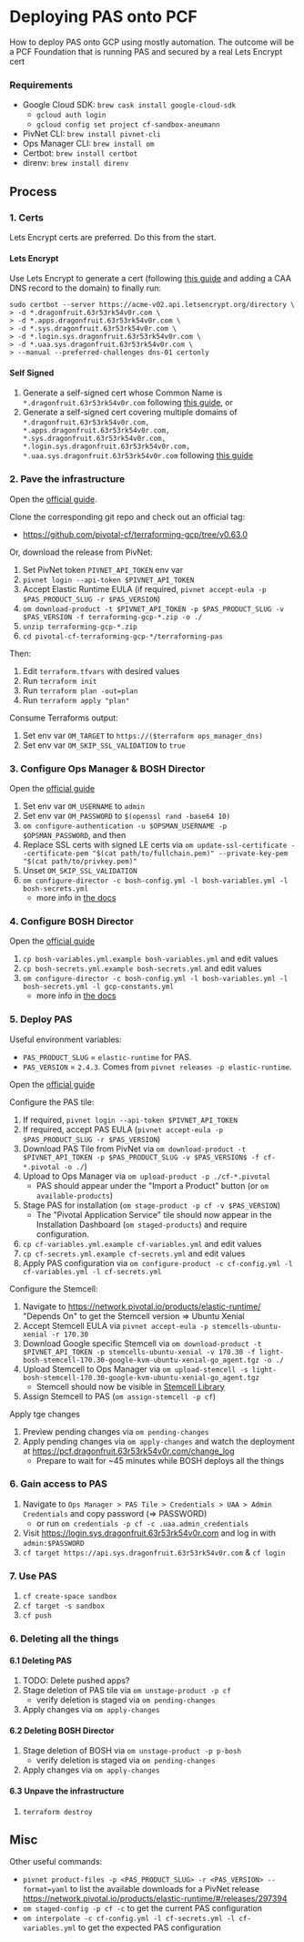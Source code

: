 # Deploying PAS onto PCF

How to deploy PAS onto GCP using mostly automation. The outcome will be a PCF Foundation that is running PAS and secured by a real Lets Encrypt cert

### Requirements

- Google Cloud SDK: `brew cask install google-cloud-sdk`
    - `gcloud auth login`
    - `gcloud config set project cf-sandbox-aneumann`
- PivNet CLI: `brew install pivnet-cli`
- Ops Manager CLI: `brew install om`
- Certbot: `brew install certbot`
- direnv: `brew install direnv`

## Process

### 1. Certs

Lets Encrypt certs are preferred. Do this from the start.

#### Lets Encrypt

Use Lets Encrypt to generate a cert (following [this guide](https://medium.com/@mxplusb/lets-encrypt-with-pivotal-cloud-foundry-b128431c46b8) and adding a CAA DNS record to the domain) to finally run: 

```
sudo certbot --server https://acme-v02.api.letsencrypt.org/directory \
> -d *.dragonfruit.63r53rk54v0r.com \
> -d *.apps.dragonfruit.63r53rk54v0r.com \
> -d *.sys.dragonfruit.63r53rk54v0r.com \
> -d *.login.sys.dragonfruit.63r53rk54v0r.com \
> -d *.uaa.sys.dragonfruit.63r53rk54v0r.com \
> --manual --preferred-challenges dns-01 certonly
```

#### Self Signed

1. Generate a self-signed cert whose Common Name is `*.dragonfruit.63r53rk54v0r.com` following [this guide](https://devcenter.heroku.com/articles/ssl-certificate-self), or
1. Generate a self-signed cert covering multiple domains of `*.dragonfruit.63r53rk54v0r.com, *.apps.dragonfruit.63r53rk54v0r.com, *.sys.dragonfruit.63r53rk54v0r.com, *.login.sys.dragonfruit.63r53rk54v0r.com, *.uaa.sys.dragonfruit.63r53rk54v0r.com` following [this guide](https://medium.com/@pubudu538/how-to-create-a-self-signed-ssl-certificate-for-multiple-domains-25284c91142b)

### 2. Pave the infrastructure

Open the [official guide](https://docs.pivotal.io/pivotalcf/2-4/om/gcp/prepare-env-terraform.html).

Clone the corresponding git repo and check out an official tag:
- https://github.com/pivotal-cf/terraforming-gcp/tree/v0.63.0

Or, download the release from PivNet:
1. Set PivNet token `PIVNET_API_TOKEN` env var
1. `pivnet login --api-token $PIVNET_API_TOKEN`
1. Accept Elastic Runtime EULA (if required, `pivnet accept-eula -p $PAS_PRODUCT_SLUG -r $PAS_VERSION`)
1. `om download-product -t $PIVNET_API_TOKEN -p $PAS_PRODUCT_SLUG -v $PAS_VERSION -f terraforming-gcp-*.zip -o ./`
1. `unzip terraforming-gcp-*.zip`
1. `cd pivotal-cf-terraforming-gcp-*/terraforming-pas`

Then:
1. Edit `terraform.tfvars` with desired values
1. Run `terraform init`
1. Run `terraform plan -out=plan`
1. Run `terraform apply "plan"`

Consume Terraforms output:
1. Set env var `OM_TARGET` to `https://($terraform ops_manager_dns)`
1. Set env var `OM_SKIP_SSL_VALIDATION` to `true`

### 3. Configure Ops Manager & BOSH Director

Open the [official guide](https://docs.pivotal.io/pivotalcf/2-4/om/gcp/prepare-env-terraform.html)

1. Set env var `OM_USERNAME` to `admin`
1. Set env var `OM_PASSWORD` to `$(openssl rand -base64 10)`
1. `om configure-authentication -u $OPSMAN_USERNAME -p $OPSMAN_PASSWORD`, and then
1. Replace SSL certs with signed LE certs via `om update-ssl-certificate --certificate-pem "$(cat path/to/fullchain.pem)" --private-key-pem "$(cat path/to/privkey.pem)"`
1. Unset `OM_SKIP_SSL_VALIDATION`
1. `om configure-director -c bosh-config.yml -l bosh-variables.yml -l bosh-secrets.yml`
    - more info in [the docs](https://github.com/pivotal-cf/om/blob/master/docs/configure-director/gcp.md)

### 4. Configure BOSH Director

Open the [official guide](https://docs.pivotal.io/pivotalcf/2-4/om/gcp/config-terraform.html)

1. `cp bosh-variables.yml.example bosh-variables.yml` and edit values
1. `cp bosh-secrets.yml.example bosh-secrets.yml` and edit values
1. `om configure-director -c bosh-config.yml -l bosh-variables.yml -l bosh-secrets.yml -l gcp-constants.yml`
    - more info in [the docs](https://github.com/pivotal-cf/om/blob/master/docs/configure-director/gcp.md)

### 5. Deploy PAS

Useful environment variables:
- `PAS_PRODUCT_SLUG` = `elastic-runtime` for PAS.
- `PAS_VERSION` = `2.4.3`. Comes from `pivnet releases -p elastic-runtime`.

Open the [official guide](https://docs.pivotal.io/pivotalcf/2-4/customizing/gcp-er-config-terraform.html)

Configure the PAS tile:
1. If required, `pivnet login --api-token $PIVNET_API_TOKEN`
1. If required, accept PAS EULA (`pivnet accept-eula -p $PAS_PRODUCT_SLUG -r $PAS_VERSION`)
1. Download PAS Tile from PivNet via `om download-product -t $PIVNET_API_TOKEN -p $PAS_PRODUCT_SLUG -v $PAS_VERSION$ -f cf-*.pivotal -o ./`)
1. Upload to Ops Manager via `om upload-product -p ./cf-*.pivotal`
    - PAS should appear under the "Import a Product" button (or `om available-products`)
1. Stage PAS for installation (`om stage-product -p cf -v $PAS_VERSION`)
    - The "Pivotal Application Service" tile should now appear in the Installation Dashboard (`om staged-products`) and require configuration.
1. `cp cf-variables.yml.example cf-variables.yml` and edit values
1. `cp cf-secrets.yml.example cf-secrets.yml` and edit values
1. Apply PAS configuration via `om configure-product -c cf-config.yml -l cf-variables.yml -l cf-secrets.yml`

Configure the Stemcell:
1. Navigate to https://network.pivotal.io/products/elastic-runtime/ "Depends On" to get the Stemcell version => Ubuntu Xenial
1. Accept Stemcell EULA via `pivnet accept-eula -p stemcells-ubuntu-xenial -r 170.30`
1. Download Google specific Stemcell via `om download-product -t $PIVNET_API_TOKEN -p stemcells-ubuntu-xenial -v 170.30 -f light-bosh-stemcell-170.30-google-kvm-ubuntu-xenial-go_agent.tgz -o ./`
1. Upload Stemcell to Ops Manager via `om upload-stemcell -s light-bosh-stemcell-170.30-google-kvm-ubuntu-xenial-go_agent.tgz`
    - Stemcell should now be visible in [Stemcell Library](https://pcf.dragonfruit.63r53rk54v0r.com/stemcell_library)
1. Assign Stemcell to PAS (`om assign-stemcell -p cf`)

Apply tge changes
1. Preview pending changes via `om pending-changes`
1. Apply pending changes via `om apply-changes` and watch the deployment at https://pcf.dragonfruit.63r53rk54v0r.com/change_log
    - Prepare to wait for ~45 minutes while BOSH deploys all the things

### 6. Gain access to PAS

1. Navigate to `Ops Manager > PAS Tile > Credentials > UAA > Admin Credentials` and copy password (=> PASSWORD)
    - or run `om credentials -p cf -c .uaa.admin_credentials`
1. Visit https://login.sys.dragonfruit.63r53rk54v0r.com and log in with `admin:$PASSWORD`
1. `cf target https://api.sys.dragonfruit.63r53rk54v0r.com` & `cf login`

### 7. Use PAS

1. `cf create-space sandbox`
1. `cf target -s sandbox`
1. `cf push`

### 6. Deleting all the things

#### 6.1 Deleting PAS

1. TODO: Delete pushed apps?
1. Stage deletion of PAS tile via `om unstage-product -p cf`
    - verify deletion is staged via `om pending-changes`
1. Apply changes via `om apply-changes`

#### 6.2 Deleting BOSH Director

1. Stage deletion of BOSH via `om unstage-product -p p-bosh`
    - verify deletion is staged via `om pending-changes`
1. Apply changes via `om apply-changes`

#### 6.3 Unpave the infrastructure

1. `terraform destroy`

## Misc

Other useful commands:
- `pivnet product-files -p <PAS_PRODUCT_SLUG> -r <PAS_VERSION> --format=yaml` to list the available downloads for a PivNet release https://network.pivotal.io/products/elastic-runtime/#/releases/297394
- `om staged-config -p cf -c` to get the current PAS configuration
- `om interpolate -c cf-config.yml -l cf-secrets.yml -l cf-variables.yml` to get the expected PAS configuration
